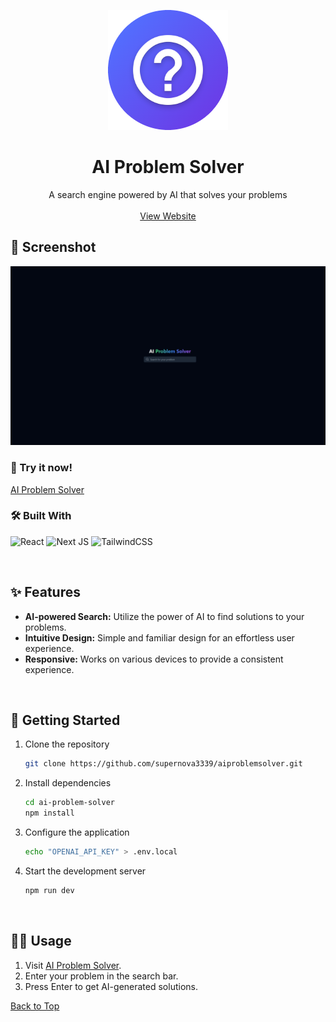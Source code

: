 <a name="readme-top"></a>

<!-- PROJECT LOGO -->
<!--suppress HtmlDeprecatedAttribute -->
<div align="center">
<img src="public/icon-192.png" alt="AI Problem Solver Logo">
  <h1 align="center">AI Problem Solver</h1>

  <p align="center">
    A search engine powered by AI that solves your problems
    <br />
    <br />
    <a href="https://aiproblemsolver.vercel.app">View Website</a>
  </p>
</div>

<!-- Preview -->
## 📸 Screenshot
![img.png](img.png)

### 🚀 Try it now!

[AI Problem Solver](https://aiproblemsolver.vercel.app)

### 🛠️ Built With

![React](https://img.shields.io/badge/react-%2320232a.svg?style=for-the-badge&logo=react&logoColor=%2361DAFB)
![Next JS](https://img.shields.io/badge/Next-black?style=for-the-badge&logo=next.js&logoColor=white)
![TailwindCSS](https://img.shields.io/badge/tailwindcss-%2338B2AC.svg?style=for-the-badge&logo=tailwind-css&logoColor=white)

<br />

<!-- Features -->
## ✨ Features

- **AI-powered Search:** Utilize the power of AI to find solutions to your problems.
- **Intuitive Design:** Simple and familiar design for an effortless user experience.
- **Responsive:** Works on various devices to provide a consistent experience.

<br />

<!-- Getting Started -->
## 🚀 Getting Started

1. Clone the repository
   ```sh
   git clone https://github.com/supernova3339/aiproblemsolver.git
   ```
2. Install dependencies
   ```sh
   cd ai-problem-solver
   npm install
   ```
3. Configure the application
   ```sh
   echo "OPENAI_API_KEY" > .env.local
   ```
4. Start the development server
   ```sh
   npm run dev
   ```

<br />

<!-- Usage -->
## 🧑‍💻 Usage

1. Visit [AI Problem Solver](https://aiproblemsolver.vercel.app/).
2. Enter your problem in the search bar.
3. Press Enter to get AI-generated solutions.

<a href="#readme-top">Back to Top</a>